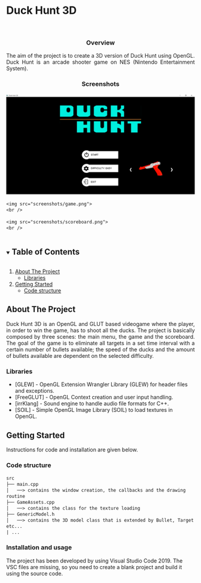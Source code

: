 # Duck Hunt 3D
<br />
<p align="center">
  <h3 align="center">Overview</h3>

  <p align="justify">The aim of the project is to create a 3D version of Duck Hunt using OpenGL. Duck Hunt is an arcade shooter game on NES (Nintendo Entertainment System).
  <br />
</p>

<h3 align="center">Screenshots</h5>

<p align="center">
    <img src="screenshots/menu.png">
    <br />

    <img src="screenshots/game.png">
    <br />

    <img src="screenshots/scoreboard.png">
    <br />
</p>

<!-- TABLE OF CONTENTS -->
<details open="open">
  <summary><h2 style="display: inline-block">Table of Contents</h2></summary>
  <ol>
    <li>
      <a href="#about-the-project">About The Project</a>
      <ul>
        <li><a href="#Libraries">Libraries</a></li>
      </ul>
    </li>
    <li>
      <a href="#getting-started">Getting Started</a>
      <ul>
        <li><a href="#code-structure">Code structure</a></li>
      </ul>
    </li>
  </ol>
</details>



<!-- ABOUT THE PROJECT -->
## About The Project

<p align="justify">
Duck Hunt 3D is an OpenGL and GLUT based videogame where the player, in order to win the game, has to shoot all the ducks. The project is basically composed by three scenes: the main menu, the game and the scoreboard.
The goal of the game is to eliminate all targets in a set time interval with a certain number of bullets available; the speed of the ducks and the amount of bullets available are dependent on the selected difficulty.
</p>

### Libraries

* [GLEW] - OpenGL Extension Wrangler Library (GLEW) for header files and exceptions.
* [FreeGLUT] - OpenGL Context creation and user input handling.
* [irrKlang] - Sound engine to handle audio file formats for C++.
* [SOIL] - Simple OpenGL Image Library (SOIL) to load textures in OpenGL.

<!-- GETTING STARTED -->
## Getting Started

Instructions for code and installation are given below.


<!-- CODE STRUCTURE -->
### Code structure

```
src
├── main.cpp
│   ──> contains the window creation, the callbacks and the drawing routine
├── GameAssets.cpp
│   ──> contains the class for the texture loading
├── GenericModel.h
│   ──> contains the 3D model class that is extended by Bullet, Target etc...
| ...
```

<!-- Installation and usage -->
### Installation and usage
The project has been developed by using Visual Studio Code 2019. The VSC files are missing, so you need to create a blank project and build it using the source code.
